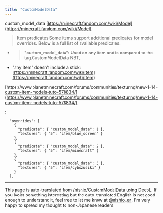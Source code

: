 ```yaml
---
title: "CustomModelData"
---
```


custom_model_data
[https://minecraft.fandom.com/wiki/Model](https://minecraft.fandom.com/wiki/Model)
> Item predicates
>  Some items support additional predicates for model overrides. Below is a full list of available predicates.
- > "custom_model_data": Used on any item and is compared to the tag.CustomModelData NBT,
- "any item" doesn't include a stick: [https://minecraft.fandom.com/wiki/Item](https://minecraft.fandom.com/wiki/Item)

[https://www.planetminecraft.com/forums/communities/texturing/new-1-14-custom-item-models-tuto-578834/](https://www.planetminecraft.com/forums/communities/texturing/new-1-14-custom-item-models-tuto-578834/)

:

```
  "overrides": [
    {
      "predicate": { "custom_model_data": 1 },
      "textures": { "5": "item/blue_screen" }
    },
    {
      "predicate": { "custom_model_data": 2 },
      "textures": { "5": "item/minecraft" }
    },
    {
      "predicate": { "custom_model_data": 3 },
      "textures": { "5": "item/cybozusiki" }
    }
  ],

```


---
This page is auto-translated from [/nishio/CustomModelData](https://scrapbox.io/nishio/CustomModelData) using DeepL. If you looks something interesting but the auto-translated English is not good enough to understand it, feel free to let me know at [@nishio_en](https://twitter.com/nishio_en). I'm very happy to spread my thought to non-Japanese readers.